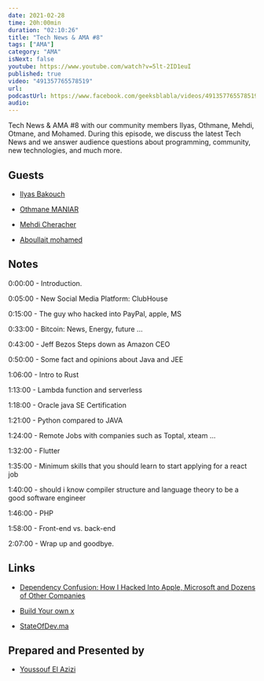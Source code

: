 ```yaml
---
date: 2021-02-28
time: 20h:00min
duration: "02:10:26"
title: "Tech News & AMA #8"
tags: ["AMA"]
category: "AMA"
isNext: false
youtube: https://www.youtube.com/watch?v=5lt-2ID1euI
published: true
video: "491357765578519"
url:
podcastUrl: https://www.facebook.com/geeksblabla/videos/491357765578519/
audio:
---
```


Tech News & AMA #8 with our community members Ilyas, Othmane, Mehdi, Otmane, and Mohamed. During this episode, we discuss the latest Tech News and we answer audience questions about programming, community, new technologies, and much more.

## Guests

- [Ilyas Bakouch](https://www.linkedin.com/in/ilyasbakouch/)

- [Othmane MANIAR ](https://www.facebook.com/maniar.othmane)

- [Mehdi Cheracher](https://twitter.com/Mehdi_Cheracher)

- [Aboullait mohamed](http://aboullaite.me/)

## Notes

0:00:00 - Introduction.

0:05:00 - New Social Media Platform: ClubHouse

0:15:00 - The guy who hacked into PayPal, apple, MS

0:33:00 - Bitcoin: News, Energy, future ...

0:43:00 - Jeff Bezos Steps down as Amazon CEO

0:50:00 - Some fact and opinions about Java and JEE

1:06:00 - Intro to Rust

1:13:00 - Lambda function and serverless

1:18:00 - Oracle java SE Certification

1:21:00 - Python compared to JAVA

1:24:00 - Remote Jobs with companies such as Toptal, xteam ...

1:32:00 - Flutter

1:35:00 - Minimum skills that you should learn to start applying for a react job

1:40:00 - should i know compiler structure and language theory to be a good software engineer

1:46:00 - PHP

1:58:00 - Front-end vs. back-end

2:07:00 - Wrap up and goodbye.

## Links

- [Dependency Confusion: How I Hacked Into Apple, Microsoft and Dozens of Other Companies](https://medium.com/@alex.birsan/dependency-confusion-4a5d60fec610)

- [Build Your own x](https://github.com/danistefanovic/build-your-own-x)

- [StateOfDev.ma](https://stateofdev.ma)

## Prepared and Presented by

- [Youssouf El Azizi](https://elazizi.com/)
